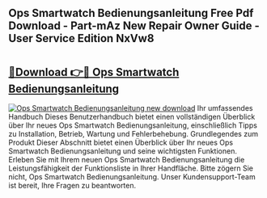 ## Ops Smartwatch Bedienungsanleitung Free Pdf Download - Part-mAz New Repair Owner Guide - User Service Edition NxVw8

# <h2><a href="http://df00f56.blite.top/?on=Ops+Smartwatch+Bedienungsanleitung">🔗Download 👉🔴 Ops Smartwatch Bedienungsanleitung</a></h2>

[![Ops Smartwatch Bedienungsanleitung new download](https://i.imgur.com/lujVjoI.png)](http://df00f56.blite.top/?on=Ops+Smartwatch+Bedienungsanleitung)
Ihr umfassendes Handbuch Dieses Benutzerhandbuch bietet einen vollständigen Überblick über Ihr neues Ops Smartwatch Bedienungsanleitung, einschließlich Tipps zu Installation, Betrieb, Wartung und Fehlerbehebung. Grundlegendes zum Produkt Dieser Abschnitt bietet einen Überblick über Ihr neues Ops Smartwatch Bedienungsanleitung und seine wichtigsten Funktionen. Erleben Sie mit Ihrem neuen Ops Smartwatch Bedienungsanleitung die Leistungsfähigkeit der Funktionsliste in Ihrer Handfläche. Bitte zögern Sie nicht, Ops Smartwatch Bedienungsanleitung. Unser Kundensupport-Team ist bereit, Ihre Fragen zu beantworten.
